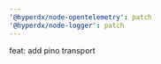 ```yaml
---
'@hyperdx/node-opentelemetry': patch
'@hyperdx/node-logger': patch
---
```


feat: add pino transport
